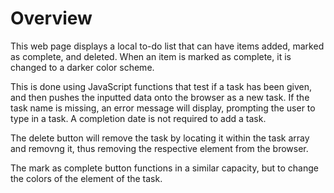 # Overview

This web page displays a local to-do list that can have items added, marked as complete, and deleted. When an item is marked as complete, it is changed to a darker color scheme.

This is done using JavaScript functions that test if a task has been given, and then pushes the inputted data onto the browser as a new task. If the task name is missing, an error message will display, prompting the user to type in a task. A completion date is not required to add a task.

The delete button will remove the task by locating it within the task array and removng it, thus removing the respective element from the browser.

The mark as complete button functions in a similar capacity, but to change the colors of the element of the task.